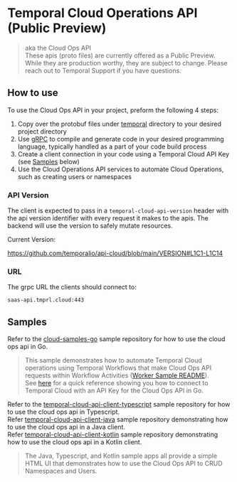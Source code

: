 # Temporal Cloud Operations API (Public Preview)

> aka the Cloud Ops API  
> These apis (proto files) are currently offered as a Public Preview. While they are production worthy, they are subject to change. Please reach out to Temporal Support if you have questions.

## How to use

To use the Cloud Ops API in your project, preform the following 4 steps:
1. Copy over the protobuf files under [temporal](temporal) directory to your desired project directory
2. Use [gRPC](https://grpc.io/docs/) to compile and generate code in your desired programming language, typically handled as a part of your code build process
3. Create a client connection in your code using a Temporal Cloud API Key (see [Samples](#samples) below)
4. Use the Cloud Operations API services to automate Cloud Operations, such as creating users or namespaces

### API Version

The client is expected to pass in a `temporal-cloud-api-version` header with the api version identifier with every request it makes to the apis. The backend will use the version to safely mutate resources.

Current Version:

https://github.com/temporalio/api-cloud/blob/main/VERSION#L1C1-L1C14

### URL

The grpc URL the clients should connect to:
```
saas-api.tmprl.cloud:443
```

## Samples

Refer to the [cloud-samples-go](https://github.com/temporalio/cloud-samples-go/blob/main/cmd/worker/README.md) sample repository for how to use the cloud ops api in Go.
> This sample demonstrates how to automate Temporal Cloud operations using Temporal Workflows that make Cloud Ops API requests within Workflow Activities ([Worker Sample README](https://github.com/temporalio/cloud-samples-go/tree/main/cmd/worker)).  
> See [here](https://github.com/temporalio/cloud-samples-go/blob/60d5cbca8696c87fb184efc56f5ae117561213d2/client/api/client.go#L16) for a quick reference showing you how to connect to Temporal Cloud with an API Key for the Cloud Ops API in Go.

Refer to the [temporal-cloud-api-client-typescript](https://github.com/steveandroulakis/temporal-cloud-api-client-typescript) sample repository for how to use the cloud ops api in Typescript.  
Refer [temporal-cloud-api-client-java](https://github.com/steveandroulakis/temporal-cloud-api-client-java) sample repository demonstrating how to use the cloud ops api in a Java client.  
Refer [temporal-cloud-api-client-kotlin](https://github.com/steveandroulakis/temporal-cloud-api-client-kotlin) sample repository demonstrating how to use the cloud ops api in a Kotlin client.
> The Java, Typescript, and Kotlin sample apps all provide a simple HTML UI that demonstrates how to use the Cloud Ops API to CRUD Namespaces and Users.
